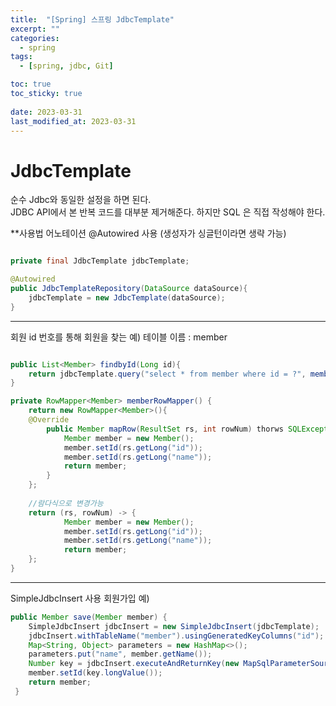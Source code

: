 ```yaml
---
title:  "[Spring] 스프링 JdbcTemplate"
excerpt: ""
categories:
  - spring
tags:
  - [spring, jdbc, Git]

toc: true
toc_sticky: true
 
date: 2023-03-31
last_modified_at: 2023-03-31
---
```

# JdbcTemplate
순수 Jdbc와 동일한 설정을 하면 된다.  
JDBC API에서 본 반복 코드를 대부분 제거해준다. 하지만 SQL 은 직접 작성해야 한다.  

**사용법
어노테이션 @Autowired 사용 (생성자가 싱글턴이라면 생략 가능)
```java

private final JdbcTemplate jdbcTemplate;

@Autowired
public JdbcTemplateRepository(DataSource dataSource){
	jdbcTemplate = new JdbcTemplate(dataSource);
}
```

* * *

회원 id 번호를 통해 회원을 찾는 예)
테이블 이름 : member

```java

public List<Member> findbyId(Long id){
	return jdbcTemplate.query("select * from member where id = ?", memberRowMapper(), id);
}
```
```java
private RowMapper<Member> memberRowMapper() {
	return new RowMapper<Member>(){
	@Override
		public Member mapRow(ResultSet rs, int rowNum) thorws SQLException{
			Member member = new Member();
			member.setId(rs.getLong("id"));
			member.setId(rs.getLong("name"));
			return member;
		}
	};
	
	//람다식으로 변경가능
	return (rs, rowNum) -> {
			Member member = new Member();
			member.setId(rs.getLong("id"));
			member.setId(rs.getLong("name"));
			return member;
	};
}
```
***
SimpleJdbcInsert 사용 회원가입 예)
```java
public Member save(Member member) {
	SimpleJdbcInsert jdbcInsert = new SimpleJdbcInsert(jdbcTemplate);
	jdbcInsert.withTableName("member").usingGeneratedKeyColumns("id");
	Map<String, Object> parameters = new HashMap<>();
	parameters.put("name", member.getName());
	Number key = jdbcInsert.executeAndReturnKey(new MapSqlParameterSource(parameters));
 	member.setId(key.longValue());
 	return member;
 }
```
